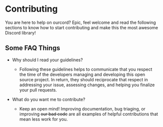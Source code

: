 # Contributing
You are here to help on ourcord? Epic, feel welcome and read the following sections to know how to start contributing and make this the most awesome Discord library!

## Some FAQ Things

- Why should I read your guidelines?
  - Following these guidelines helps to communicate that you respect the time of the developers managing and developing this open source project. In return, they should reciprocate that respect in addressing your issue, assessing changes, and helping you finalize your pull requests.
  
- What do you want me to contribute?
  - Keep an open mind! Improving documentation, bug triaging, or improving ~~our bad code~~ are all examples of helpful contributions that mean less work for you.
